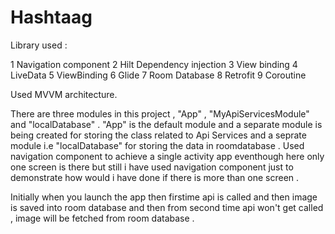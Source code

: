 # Hashtaag

Library used :

1 Navigation component
2 Hilt Dependency injection
3 View binding
4 LiveData
5 ViewBinding
6 Glide
7 Room Database
8 Retrofit
9 Coroutine

Used MVVM architecture.

There are three modules in this project , "App" , "MyApiServicesModule"  and "localDatabase" . "App" is the default module and a separate
module is being created for storing the class related to Api Services and a seprate module i.e "localDatabase"
for storing the data in roomdatabase . Used navigation component to achieve a single activity app eventhough here only one screen is there
but still i have used navigation component just to demonstrate how would i have done if there is more than one screen .

Initially when you launch the app then firstime api is called and then image is saved into room database and then from second time
api won't get called , image will be fetched from room database .